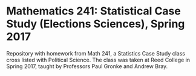 # Mathematics 241: Statistical Case Study (Elections Sciences), Spring 2017
Repository with homework from Math 241, a Statistics Case Study class cross listed with Political Science. The class was taken at Reed College in Spring 2017, taught by Professors Paul Gronke and Andrew Bray.
